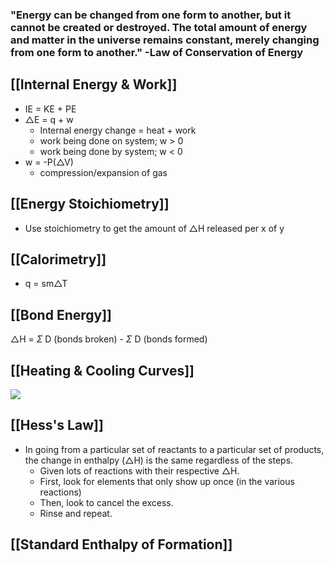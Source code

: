 
### "Energy can be changed from one form to another, but it cannot be created or destroyed. The total amount of energy and matter in the universe remains constant, merely changing from one form to another." -Law of Conservation of Energy


## [[Internal Energy & Work]]

- IE = KE + PE
- $\triangle$E = q + w
	- Internal energy change = heat + work
	- work being done on system; w > 0
	- work being done by system; w < 0
-  w = -P($\triangle$V)
	- compression/expansion of gas


## [[Energy Stoichiometry]]

- Use stoichiometry to get the amount of $\triangle$H released per x of y

## [[Calorimetry]]

- q = sm$\triangle$T


## [[Bond Energy]]
 $\triangle$H = $\Sigma$ D (bonds broken) - $\Sigma$ D (bonds formed)

## [[Heating & Cooling Curves]]

**![](https://lh7-us.googleusercontent.com/2zkn3PolD-fRjltWZ1uA5r3IGSALMAIS1Lhf_l2Gn9Tkv4zsug0mxI9vmYKPvTljwidAUyP1sytV7_A-oWw0zb2suvcRItRWEKXopx1XdtYNhyhd_n5_HL_LXyFxQSjlpV4Zk0x7VtBx4yUfOYMe9-4)**

## [[Hess's Law]]
-  In going from a particular set of reactants to a particular set of products, the change in enthalpy ($\triangle$H) is the same regardless of the steps.
	- Given lots of reactions with their respective $\triangle$H.
	- First, look for elements that only show up once (in the various reactions)
	- Then, look to cancel the excess.
	- Rinse and repeat.

## [[Standard Enthalpy of Formation]]

